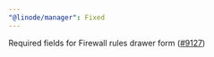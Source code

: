 ```yaml
---
"@linode/manager": Fixed
---
```


Required fields for Firewall rules drawer form ([#9127](https://github.com/linode/manager/pull/9127))
